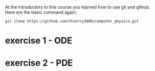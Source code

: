 At the introductory to this course you learned how to use git and github.
Here are the basic command again:
```
git clone https://github.com/thierry3000/computer_physics.git
```
# exercise 1 - ODE

# exercise 2 - PDE

